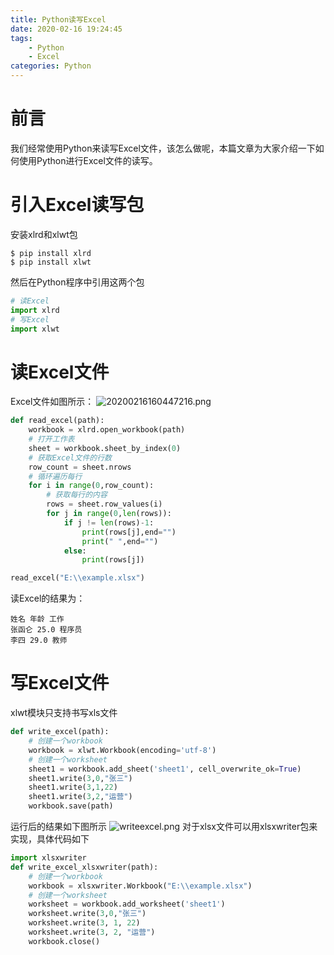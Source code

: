 ```yaml
---
title: Python读写Excel
date: 2020-02-16 19:24:45
tags:
	- Python
	- Excel
categories: Python
---
```

# 前言
我们经常使用Python来读写Excel文件，该怎么做呢，本篇文章为大家介绍一下如何使用Python进行Excel文件的读写。
<!-- more -->
# 引入Excel读写包
安装xlrd和xlwt包
```shell
$ pip install xlrd
$ pip install xlwt
```
然后在Python程序中引用这两个包
```python
# 读Excel
import xlrd
# 写Excel
import xlwt
```
# 读Excel文件
Excel文件如图所示：
![20200216160447216.png][1]
```python
def read_excel(path):
    workbook = xlrd.open_workbook(path)
    # 打开工作表
    sheet = workbook.sheet_by_index(0)
    # 获取Excel文件的行数
    row_count = sheet.nrows
    # 循环遍历每行
    for i in range(0,row_count):
        # 获取每行的内容
        rows = sheet.row_values(i)
        for j in range(0,len(rows)):
            if j != len(rows)-1:
                print(rows[j],end="")
                print(" ",end="")
            else:
                print(rows[j])

read_excel("E:\\example.xlsx")
```
读Excel的结果为：
```
姓名 年龄 工作
张函仑 25.0 程序员
李四 29.0 教师
```
# 写Excel文件
xlwt模块只支持书写xls文件
```python
def write_excel(path):
    # 创建一个workbook
    workbook = xlwt.Workbook(encoding='utf-8')
    # 创建一个worksheet
    sheet1 = workbook.add_sheet('sheet1', cell_overwrite_ok=True)
    sheet1.write(3,0,"张三")
    sheet1.write(3,1,22)
    sheet1.write(3,2,"运营")
    workbook.save(path)
```
运行后的结果如下图所示
![writeexcel.png][2]
对于xlsx文件可以用xlsxwriter包来实现，具体代码如下
```python
import xlsxwriter
def write_excel_xlsxwriter(path):
    # 创建一个workbook
    workbook = xlsxwriter.Workbook("E:\\example.xlsx")
    # 创建一个worksheet
    worksheet = workbook.add_worksheet('sheet1')
    worksheet.write(3,0,"张三")
    worksheet.write(3, 1, 22)
    worksheet.write(3, 2, "运营")
    workbook.close()
```

  [1]: https://upyun.zhanghanlun.com/blog/2020/03/3607207475.png
  [2]: https://upyun.zhanghanlun.com/blog/2020/03/3158387079.png